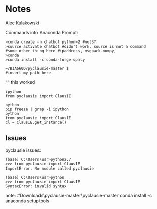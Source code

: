 # Notes
Alec Kulakowski

Commands into Anaconda Prompt:
```
>conda create -n chatbot python=2 #not3?
>source activate chatbot #didn't work, source is not a command
#some other thing here #ipaddress, msgpack-numpy,
>conda
>conda install -c conda-forge spacy
```

```
~/BIA660D/pyclausie-master $
#insert my path here
```
^^ this worked
```
ipython
from pyclausie import ClausIE
```

```
python
pip freeze | grep -i ipython
python
from pyclausie import ClausIE
cl = ClausIE.get_instance()
```

## Issues

pyclausie issues:
```{Anaconda Prompt}
(base) C:\Users\usr>python2.7
>>> from pyclausie import ClausIE
ImportError: No module called pyclausie
```
```{Anaconda Prompt}
(base) C:\Users\usr>python
>>> from pyclausie import ClausIE
SyntaxError: invalid syntax
```

note:
#Downloads\pyclausie-master\pyclausie-master
conda install -c anaconda setuptools
